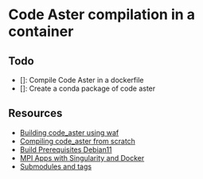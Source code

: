 # Code Aster compilation in a container

## Todo

- []: Compile Code Aster in a dockerfile
- []: Create a conda package of code aster

## Resources

- [Building code_aster using waf](https://code-aster.org/V2/UPLOAD/DOC/Formations/03-waf_build_system1.pdf)
- [Compiling code_aster from scratch](https://gitlab.com/codeaster-opensource-documentation/opensource-installation-development/-/blob/main/install/install-code-aster-native.md)
- [Build Prerequisites Debian11](https://gitlab.com/codeaster-opensource-documentation/opensource-installation-development/-/blob/main/install/build-prerequisites-debian11.md)
- [MPI Apps with Singularity and Docker](https://www.admin-magazine.com/HPC/Articles/MPI-Apps-with-Singularity-and-Docker)
- [Submodules and tags](https://stackoverflow.com/a/1778247)